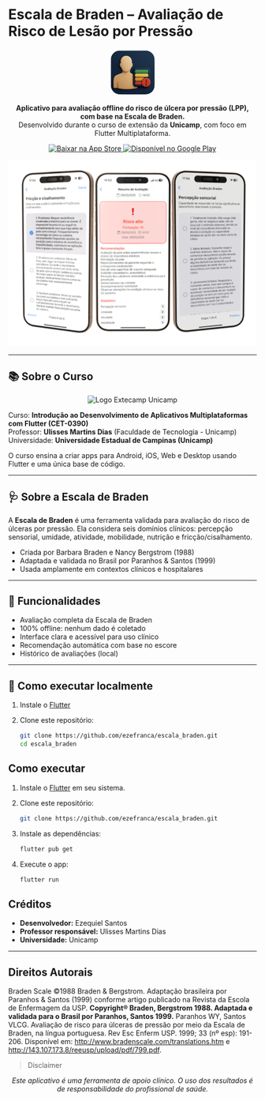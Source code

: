 # Escala de Braden – Avaliação de Risco de Lesão por Pressão

<p align="center">
  <img src="AppIcons/readme.png" alt="Ícone do App" width="96" style="border-radius:20px;" />
</p>

<p align="center">
  <b>Aplicativo para avaliação offline do risco de úlcera por pressão (LPP), com base na Escala de Braden.</b><br>
  Desenvolvido durante o curso de extensão da <strong>Unicamp</strong>, com foco em Flutter Multiplataforma.
</p>

<p align="center">
  <a href="https://apps.apple.com/app/id6746574448" target="_blank">
    <img height="48" src="https://developer.apple.com/assets/elements/badges/download-on-the-app-store.svg" alt="Baixar na App Store">
  </a>
  <a href="https://play.google.com/store/apps/details?id=com.ezefranca.escala_braden" target="_blank">
    <img height="48" src="https://upload.wikimedia.org/wikipedia/commons/7/78/Google_Play_Store_badge_EN.svg" alt="Disponível no Google Play">
  </a>
</p>

<p align="center">
  <img src="https://raw.githubusercontent.com/ezefranca/escala_braden/refs/heads/main/docs/assets/mock.png" width="800" alt="Mockup do App" />
</p>

---

## 📚 Sobre o Curso

<p align="center">
  <img src="https://www.extecamp.unicamp.br/images/extecamp-logo.gif" alt="Logo Extecamp Unicamp" width="120">
</p>

Curso: <strong>Introdução ao Desenvolvimento de Aplicativos Multiplataformas com Flutter (CET-0390)</strong>  
Professor: <strong>Ulisses Martins Dias</strong> (Faculdade de Tecnologia - Unicamp)  
Universidade: <strong>Universidade Estadual de Campinas (Unicamp)</strong>

O curso ensina a criar apps para Android, iOS, Web e Desktop usando Flutter e uma única base de código.

---

## 🩺 Sobre a Escala de Braden

A **Escala de Braden** é uma ferramenta validada para avaliação do risco de úlceras por pressão. Ela considera seis domínios clínicos: percepção sensorial, umidade, atividade, mobilidade, nutrição e fricção/cisalhamento.

- Criada por Barbara Braden e Nancy Bergstrom (1988)
- Adaptada e validada no Brasil por Paranhos & Santos (1999)
- Usada amplamente em contextos clínicos e hospitalares

---

## 🔧 Funcionalidades

- Avaliação completa da Escala de Braden
- 100% offline: nenhum dado é coletado
- Interface clara e acessível para uso clínico
- Recomendação automática com base no escore
- Histórico de avaliações (local)

---

## 🚀 Como executar localmente

1. Instale o [Flutter](https://flutter.dev/docs/get-started/install)
2. Clone este repositório:

   ```bash
   git clone https://github.com/ezefranca/escala_braden.git
   cd escala_braden

## Como executar

1. Instale o [Flutter](https://flutter.dev/docs/get-started/install) em seu sistema.
2. Clone este repositório:

   ```sh
   git clone https://github.com/ezefranca/escala_braden.git
   ```

3. Instale as dependências:

   ```sh
   flutter pub get
   ```

4. Execute o app:

   ```sh
   flutter run
   ```

## Créditos

- **Desenvolvedor:** Ezequiel Santos
- **Professor responsável:** Ulisses Martins Dias
- **Universidade:** Unicamp

---

## Direitos Autorais

Braden Scale ©1988 Braden & Bergstrom.
Adaptação brasileira por Paranhos & Santos (1999) conforme artigo publicado na Revista da Escola de Enfermagem da USP.
**Copyright® Braden, Bergstrom 1988. Adaptada e validada para o Brasil por Paranhos, Santos 1999.**
Paranhos WY, Santos VLCG. Avaliação de risco para úlceras de pressão por meio da Escala de Braden, na língua portuguesa. Rev Esc Enferm USP. 1999; 33 (nº esp): 191-206.
Disponível em: <http://www.bradenscale.com/translations.htm> e <http://143.107.173.8/reeusp/upload/pdf/799.pdf>.

> Disclaimer
<p align="center">
  <i>Este aplicativo é uma ferramenta de apoio clínico. O uso dos resultados é de responsabilidade do profissional de saúde.</i>
</p>



